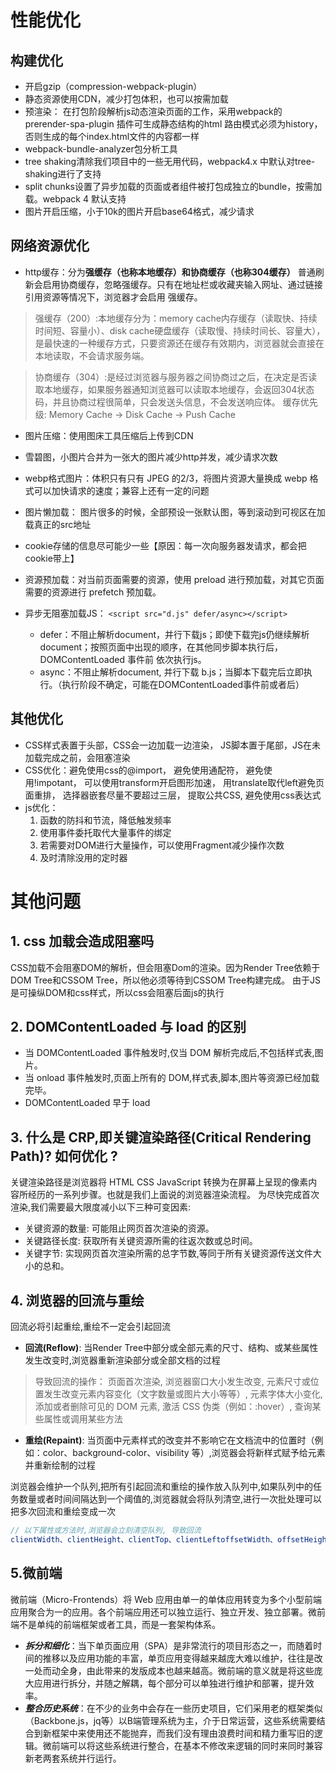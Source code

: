 # 性能优化
## 构建优化
 - 开启gzip（compression-webpack-plugin）
 - 静态资源使用CDN，减少打包体积，也可以按需加载
 - 预渲染： 在打包阶段解析js动态渲染页面的工作，采用webpack的prerender-spa-plugin 插件可生成静态结构的html
   路由模式必须为history，否则生成的每个index.html文件的内容都一样
 - webpack-bundle-analyzer包分析工具
 - tree shaking清除我们项目中的一些无用代码，webpack4.x 中默认对tree-shaking进行了支持
 - split chunks设置了异步加载的页面或者组件被打包成独立的bundle，按需加载。webpack 4 默认支持
 - 图片开启压缩，小于10k的图片开启base64格式，减少请求

## 网络资源优化
 - http缓存：分为**强缓存（也称本地缓存）**和**协商缓存（也称304缓存）**
   普通刷新会启用协商缓存，忽略强缓存。只有在地址栏或收藏夹输入网址、通过链接引用资源等情况下，浏览器才会启用 强缓存。

> 强缓存（200）:本地缓存分为：memory cache内存缓存（读取快、持续时间短、容量小）、disk cache硬盘缓存（读取慢、持续时间长、容量大），是最快速的一种缓存方式，只要资源还在缓存有效期内，浏览器就会直接在本地读取，不会请求服务端。

> 协商缓存（304）:是经过浏览器与服务器之间协商过之后，在决定是否读取本地缓存，如果服务器通知浏览器可以读取本地缓存，会返回304状态码，并且协商过程很简单，只会发送头信息，不会发送响应体。
> 缓存优先级: Memory Cache -> Disk Cache -> Push Cache

 - 图片压缩：使用图床工具压缩后上传到CDN
 - 雪碧图，小图片合并为一张大的图片减少http并发，减少请求次数
 - webp格式图片：体积只有只有 JPEG 的2/3，将图片资源大量换成 webp 格式可以加快请求的速度；兼容上还有一定的问题
 - 图片懒加载： 图片很多的时候，全部预设一张默认图，等到滚动到可视区在加载真正的src地址   
 
 - cookie存储的信息尽可能少一些【原因：每一次向服务器发请求，都会把cookie带上】

 - 资源预加载：对当前页面需要的资源，使用 preload 进行预加载，对其它页面需要的资源进行 prefetch 预加载。
 - 异步无阻塞加载JS： `<script src="d.js" defer/async></script>`
     - defer：不阻止解析document，并行下载js；即使下载完js仍继续解析document；按照页面中出现的顺序，在其他同步脚本执行后，DOMContentLoaded 事件前 依次执行js。
    - async：不阻止解析document, 并行下载 b.js；当脚本下载完后立即执行。（执行阶段不确定，可能在DOMContentLoaded事件前或者后）

## 其他优化
 - CSS样式表置于头部，CSS会一边加载一边渲染， JS脚本置于尾部，JS在未加载完成之前，会阻塞渲染
 - CSS优化：避免使用css的@import， 避免使用通配符， 避免使用!impotant， 可以使用transform开启图形加速， 用translate取代left避免页面重排， 选择器嵌套尽量不要超过三层， 提取公共CSS, 避免使用css表达式
 - js优化：
   1. 函数的防抖和节流，降低触发频率
   2. 使用事件委托取代大量事件的绑定
   3. 若需要对DOM进行大量操作，可以使用Fragment减少操作次数
   4. 及时清除没用的定时器


# 其他问题
## 1. css 加载会造成阻塞吗
CSS加载不会阻塞DOM的解析，但会阻塞Dom的渲染。因为Render Tree依赖于DOM Tree和CSSOM Tree，所以他必须等待到CSSOM Tree构建完成。 由于JS是可操纵DOM和css样式，所以css会阻塞后面js的执行

## 2. DOMContentLoaded 与 load 的区别
- 当 DOMContentLoaded 事件触发时,仅当 DOM 解析完成后,不包括样式表,图片。
- 当 onload 事件触发时,页面上所有的 DOM,样式表,脚本,图片等资源已经加载完毕。
- DOMContentLoaded 早于 load

## 3. 什么是 CRP,即关键渲染路径(Critical Rendering Path)? 如何优化 ?
关键渲染路径是浏览器将 HTML CSS JavaScript 转换为在屏幕上呈现的像素内容所经历的一系列步骤。也就是我们上面说的浏览器渲染流程。
为尽快完成首次渲染,我们需要最大限度减小以下三种可变因素:
- 关键资源的数量: 可能阻止网页首次渲染的资源。
- 关键路径长度: 获取所有关键资源所需的往返次数或总时间。
- 关键字节: 实现网页首次渲染所需的总字节数,等同于所有关键资源传送文件大小的总和。

## 4. 浏览器的回流与重绘
回流必将引起重绘,重绘不一定会引起回流
- **回流(Reflow)**: 当Render Tree中部分或全部元素的尺寸、结构、或某些属性发生改变时,浏览器重新渲染部分或全部文档的过程
> 导致回流的操作： 页面首次渲染, 浏览器窗口大小发生改变, 元素尺寸或位置发生改变元素内容变化（文字数量或图片大小等等）, 元素字体大小变化, 添加或者删除可见的 DOM 元素, 激活 CSS 伪类（例如：:hover）, 查询某些属性或调用某些方法
- **重绘(Repaint)**: 当页面中元素样式的改变并不影响它在文档流中的位置时（例如：color、background-color、visibility 等）,浏览器会将新样式赋予给元素并重新绘制的过程

浏览器会维护一个队列,把所有引起回流和重绘的操作放入队列中,如果队列中的任务数量或者时间间隔达到一个阈值的,浏览器就会将队列清空,进行一次批处理可以把多次回流和重绘变成一次
```js
// 以下属性或方法时,浏览器会立刻清空队列, 导致回流
clientWidth、clientHeight、clientTop、clientLeftoffsetWidth、offsetHeight、offsetTop、offsetLeftscrollWidth、scrollHeight、scrollTop、scrollLeftwidth、heightgetComputedStyle()getBoundingClientRect()
```
## 5.微前端
   微前端（Micro-Frontends）将 Web 应用由单一的单体应用转变为多个小型前端应用聚合为一的应用。各个前端应用还可以独立运行、独立开发、独立部署。微前端不是单纯的前端框架或者工具，而是一套架构体系。
   - _**拆分和细化**_：当下单页面应用（SPA）是非常流行的项目形态之一，而随着时间的推移以及应用功能的丰富，单页应用变得越来越庞大难以维护，往往是改一处而动全身，由此带来的发版成本也越来越高。微前端的意义就是将这些庞大应用进行拆分，并随之解耦，每个部分可以单独进行维护和部署，提升效率。
   - _**整合历史系统**_：在不少的业务中会存在一些历史项目，它们采用老的框架类似（Backbone.js，jq等）以B端管理系统为主，介于日常运营，这些系统需要结合到新框架中来使用还不能抛弃，而我们没有理由浪费时间和精力重写旧的逻辑。微前端可以将这些系统进行整合，在基本不修改来逻辑的同时来同时兼容新老两套系统并行运行。
